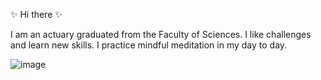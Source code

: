 ✨ Hi there ✨ 

I am an actuary graduated from the Faculty of Sciences.
I like challenges and learn new skills.
I practice mindful meditation in my day to day.

![image](https://static.wikia.nocookie.net/winx-fanfiction-story/images/f/f7/Magic_winx.gif/revision/latest?cb=20170924035317)
